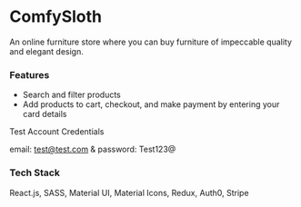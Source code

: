 # ComfySloth

An online furniture store where you can buy furniture of impeccable quality and elegant design.

### Features

- Search and filter products
- Add products to cart, checkout, and make payment by entering your card details

Test Account Credentials

email: test@test.com & password: Test123@

### Tech Stack

React.js, SASS, Material UI, Material Icons, Redux, Auth0, Stripe
